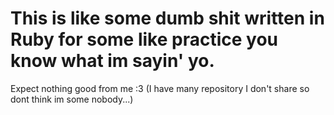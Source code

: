 # This is like some dumb shit written in Ruby for some like practice you know what im sayin' yo.
Expect nothing good from me :3
(I have many repository I don't share so dont think im some nobody...)
